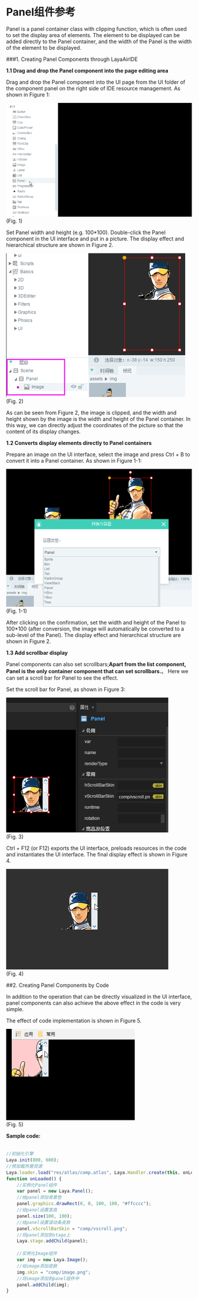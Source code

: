 # Panel组件参考

Panel is a panel container class with clipping function, which is often used to set the display area of elements. The element to be displayed can be added directly to the Panel container, and the width of the Panel is the width of the element to be displayed.

###1. Creating Panel Components through LayaAirIDE

**1.1 Drag and drop the Panel component into the page editing area**

Drag and drop the Panel component into the UI page from the UI folder of the component panel on the right side of IDE resource management. As shown in Figure 1:

![1](img\1.gif)</br> (Fig. 1)

Set Panel width and height (e.g. 100*100). Double-click the Panel component in the UI interface and put in a picture. The display effect and hierarchical structure are shown in Figure 2.

![2](img\2.png)</br> (Fig. 2)

As can be seen from Figure 2, the image is clipped, and the width and height shown by the image is the width and height of the Panel container. In this way, we can directly adjust the coordinates of the picture so that the content of its display changes.



**1.2 Converts display elements directly to Panel containers**

Prepare an image on the UI interface, select the image and press Ctrl + B to convert it into a Panel container. As shown in Figure 1-1:

![1-1](img\1-1.png)</br> (Fig. 1-1)

After clicking on the confirmation, set the width and height of the Panel to 100*100 (after conversion, the image will automatically be converted to a sub-level of the Panel). The display effect and hierarchical structure are shown in Figure 2.

**1.3 Add scrollbar display**

Panel components can also set scrollbars;**Apart from the list component, Panel is the only container component that can set scrollbars.**。 Here we can set a scroll bar for Panel to see the effect.

Set the scroll bar for Panel, as shown in Figure 3:

![3](img\3.png)</br> (Fig. 3)

Ctrl + F12 (or F12) exports the UI interface, preloads resources in the code and instantiates the UI interface. The final display effect is shown in Figure 4.

![4](img\4.gif)</br> (Fig. 4)



##2. Creating Panel Components by Code

In addition to the operation that can be directly visualized in the UI interface, panel components can also achieve the above effect in the code is very simple.

The effect of code implementation is shown in Figure 5.

![5](img\5.gif)</br> (Fig. 5)

**Sample code:**


```typescript

//初始化引擎
Laya.init(800, 600);
//预加载所需资源
Laya.loader.load("res/atlas/comp.atlas", Laya.Handler.create(this, onLoaded));
function onLoaded() {
    //实例化Panel组件
    var panel = new Laya.Panel();
    //给panel添加背景色
    panel.graphics.drawRect(0, 0, 100, 100, "#ffcccc");
    //给panel设置宽高
    panel.size(100, 100);
    //给panel设置滚动条皮肤
    panel.vScrollBarSkin = "comp/vscroll.png";
    //将panel添加到stage上
    Laya.stage.addChild(panel);

    //实例化Image组件
    var img = new Laya.Image();
    //给image添加皮肤
    img.skin = "comp/image.png";
    //将image添加到panel组件中
    panel.addChild(img);
}
```



